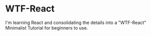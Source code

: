 # WTF-React
I'm learning React and consolidating the details into a "WTF-React" Minimalist Tutorial for beginners to use. 
